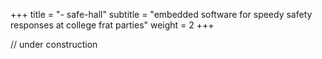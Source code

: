 +++
title = "- safe-hall"
subtitle = "embedded software for speedy safety responses at college frat parties"
weight = 2
+++

// under construction